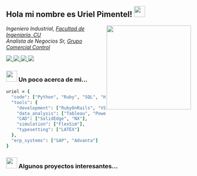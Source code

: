 <h2> Hola mi nombre es Uriel Pimentel! <img src="https://media.giphy.com/media/v1.Y2lkPTc5MGI3NjExbm51azdkMjZ1Z3FncTY4eXluY3gwZWVnejZyNWU0bnM3bDlyaXhjMyZlcD12MV9pbnRlcm5hbF9naWZfYnlfaWQmY3Q9Zw/Cmr1OMJ2FN0B2/giphy.gif" width="30"></h2>
<img align='right' src="https://media.giphy.com/media/v1.Y2lkPTc5MGI3NjExY3Jqc2R4ZHRjZGg0bmF1dDNteW5mbWlhZW10ZjdiY2N2YmtmeDU2biZlcD12MV9pbnRlcm5hbF9naWZfYnlfaWQmY3Q9Zw/qgQUggAC3Pfv687qPC/giphy.gif" width="230">
<p><em>Ingeniero Industrial, <a href="https://www.ingenieria.unam.mx/">Facultad de Ingeniaría, CU </a>
</br>Analista de Negocios Sr, <a href="https://www.ccontrol.com.mx/">Grupo Comercial Control</a> 
</em></p>

<a href="https://www.linkedin.com/in/uriel-alan-pimentel-hidrogo-a63136178/" target="_blank">
    <img src="https://img.shields.io/badge/LinkedIn-0077B5?style=for-the-badge&logo=linkedin&logoColor=white/"/>
</a>
<a href="https://www.facebook.com/uri.alan.77?locale=es_LA" target="_blank">
    <img src="https://img.shields.io/badge/Facebook-1877F2?style=for-the-badge&logo=facebook&logoColor=white"/>
</a>
<a href="https://wa.me/525580351664" target="_blank">
    <img src="https://img.shields.io/badge/WhatsApp-25D366?style=for-the-badge&logo=whatsapp&logoColor=white"/>
</a>
<a href="mailto:uriel.pimentel.hidrogo@gmail.com" target="_blank">
    <img src="https://img.shields.io/badge/Gmail-D14836?style=for-the-badge&logo=gmail&logoColor=white"/>
</a>

### <img src="https://media.giphy.com/media/WUlplcMpOCEmTGBtBW/giphy.gif" width="30"> Un poco acerca de mi...  

```ruby
uriel = {
  "code": ["Python", "Ruby", "SQL", "HTML", "CSS"],
  "tools": {
    "development": ["RubyOnRails", "VSCode", "Git"],
    "data_analysis": ["Tableau", "PowerBI", "Jupyter", "Excel", "Pandas", "Numpy"],
    "CAD": ["SolidEdge", "NX"],
    "simulation": ["FlexSim"],
    "typesetting": ["LATEX"]
  },
  "erp_systems": ["SAP", "Advanta"]
}
```

### <img src="https://media.giphy.com/media/v1.Y2lkPTc5MGI3NjExYmgxMml3NXY0Y2dmNXhjMXZyM2IzaWJsZjU0dGp5eHN0Zm5rcnB6cyZlcD12MV9pbnRlcm5hbF9naWZfYnlfaWQmY3Q9Zw/CjmvTCZf2U3p09Cn0h/giphy.gif" width="30"> Algunos proyectos interesantes... 
